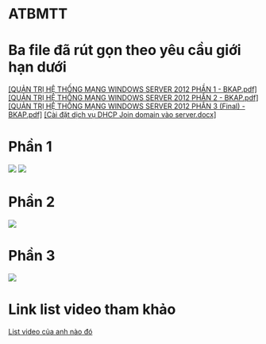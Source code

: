 # ATBMTT
<h1>Ba file đã rút gọn theo yêu cầu giới hạn dưới</h1>
<a href="https://github.com/user-attachments/files/15808824/QU.N.TR.H.TH.NG.M.NG.WINDOWS.SERVER.2012.PH.N.1.-.BKAP.pdf">[QUẢN TRỊ HỆ THỐNG MẠNG WINDOWS SERVER 2012 PHẦN 1 - BKAP.pdf]</a></br>
<a href="https://github.com/user-attachments/files/15808718/QU.N.TR.H.TH.NG.M.NG.WINDOWS.SERVER.2012.PH.N.2.-.BKAP.pdf">[QUẢN TRỊ HỆ THỐNG MẠNG WINDOWS SERVER 2012 PHẦN 2  - BKAP.pdf]</a></br>
<a href="https://github.com/user-attachments/files/15808721/QU.N.TR.H.TH.NG.M.NG.WINDOWS.SERVER.2012.PH.N.3.Final.-.BKAP.pdf">[QUẢN TRỊ HỆ THỐNG MẠNG WINDOWS SERVER 2012 PHẦN 3 (Final) - BKAP.pdf]</a>
<a href="https://github.com/user-attachments/files/15813676/Cai.d.t.d.ch.v.DHCP.Join.domain.vao.server.docx">[Cài đặt dịch vụ DHCP Join domain vào server.docx]</a>
<h1>Phần 1</h1>
<img src="https://github.com/Dawn-Zzz/ATBMTT/assets/105932339/a1816cbf-ec1d-451d-9bf1-8f99e3811d1b"/>
<img src="https://github.com/Dawn-Zzz/ATBMTT/assets/105932339/988165be-7af6-4e07-beb1-205f96ed9374"/>
<h1>Phần 2</h1>
<img src="https://github.com/Dawn-Zzz/ATBMTT/assets/105932339/d28521d4-fc51-4dd5-a74c-558e0c6d8b08"/>
<h1>Phần 3</h1>
<img src="https://github.com/Dawn-Zzz/ATBMTT/assets/105932339/4b17fec9-9b26-4618-b4f3-60775239d68f"/>
<h1>Link list video tham khảo</h1>
<a href="https://www.youtube.com/watch?v=oqw555-u1dU&list=PLoZIaUQhwJWOZPuhTU6UPJjwZjjOVECj3&index=2">List video của anh nào đó</a></br>

